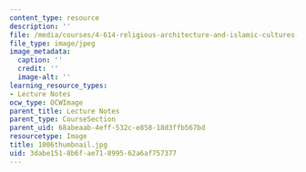```yaml
---
content_type: resource
description: ''
file: /media/courses/4-614-religious-architecture-and-islamic-cultures-fall-2002/3dabe1518b6fae71899562a6af757377_1006thumbnail.jpg
file_type: image/jpeg
image_metadata:
  caption: ''
  credit: ''
  image-alt: ''
learning_resource_types:
- Lecture Notes
ocw_type: OCWImage
parent_title: Lecture Notes
parent_type: CourseSection
parent_uid: 68abeaab-4eff-532c-e858-18d3ffb567bd
resourcetype: Image
title: 1006thumbnail.jpg
uid: 3dabe151-8b6f-ae71-8995-62a6af757377
---
```

